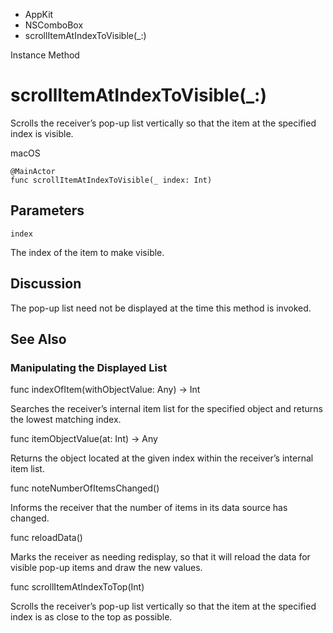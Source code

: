 

- AppKit
- NSComboBox
-  scrollItemAtIndexToVisible(\_:) 

Instance Method

# scrollItemAtIndexToVisible(\_:)

Scrolls the receiver’s pop-up list vertically so that the item at the specified index is visible.

macOS

``` source
@MainActor
func scrollItemAtIndexToVisible(_ index: Int)
```

## Parameters 

`index`  

The index of the item to make visible.

## Discussion

The pop-up list need not be displayed at the time this method is invoked.

## See Also

### Manipulating the Displayed List

func indexOfItem(withObjectValue: Any) -> Int

Searches the receiver’s internal item list for the specified object and returns the lowest matching index.

func itemObjectValue(at: Int) -> Any

Returns the object located at the given index within the receiver’s internal item list.

func noteNumberOfItemsChanged()

Informs the receiver that the number of items in its data source has changed.

func reloadData()

Marks the receiver as needing redisplay, so that it will reload the data for visible pop-up items and draw the new values.

func scrollItemAtIndexToTop(Int)

Scrolls the receiver’s pop-up list vertically so that the item at the specified index is as close to the top as possible.

